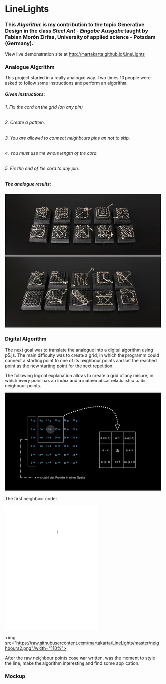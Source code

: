 # LineLights
###  This *Algorithm* is my contribution to the topic Generative Design in the class *Steel Ant - Eingabe Ausgabe* taught by Fabian Morón Zirfas, University of applied science - Potsdam (Germany).

View live demonstration site at http://martakarta.github.io/LineLights

### Analogue Algorithm
This project started in a really analogue way. Two times 10 people were asked to follow some instructions and perform an algorithm.

##### Given Instructions: 
######  1.  Fix the cord on the grid (on any pin).
######  2.  Create a pattern.
######  3.  You are allowed to connect neighbours pins an not to skip.
######  4.  You must use the whole length of the cord.
######  5.  Fix the end of the cord to any pin.

##### The analogue results:


<img src="https://raw.githubusercontent.com/martakarta/LineLights/master/1an.png"/>

<img src="https://raw.githubusercontent.com/martakarta/LineLights/master/2an.png"/>

### Digital Algorithm
The next goal was to translate the analogue into a digital algorithm using p5.js. The main difficulty was to create a grid, in which the programm could connect a starting point to one of its neighbour points and set the reached point as the new starting point for the next repetition.

The following logical explanation allows to create a grid of any misure, in which every point has an index and a mathematical relationship to its neighbour points.

<img src="https://raw.githubusercontent.com/martakarta/LineLights/master/grid.pdf"/>

The first neighbour code:

<img src="https://raw.githubusercontent.com/martakarta/LineLights/master/neighbours.gif"/>

<img src="https://raw.githubusercontent.com/martakarta/LineLights/master/neighbours2.png"/width="110%">

After the raw neighbour points cose war written, was the moment to style the line, make the algorithm interesting and find some application. 

### Mockup
